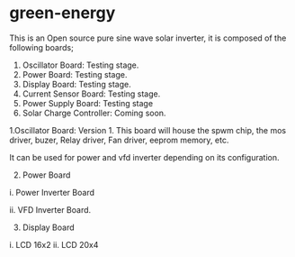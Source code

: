 # green-energy

This is an Open source pure sine wave solar inverter, it is composed 
of the following boards;

1. Oscillator Board: Testing stage.
2. Power Board: Testing stage.
3. Display Board: Testing stage.
4. Current Sensor Board: Testing stage.
5. Power Supply Board: Testing stage
6. Solar Charge Controller: Coming soon.


1.Oscillator Board: Version 1.
This board will house the spwm chip, the mos driver, buzer,
Relay driver, Fan driver, eeprom memory, etc.

It can be used for power and vfd inverter depending 
on its configuration.

2. Power Board 

i. Power Inverter Board

ii. VFD Inverter Board.

3. Display Board

i. LCD 16x2
ii. LCD 20x4





